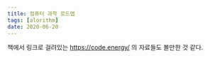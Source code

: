 ```yaml
---
title: 컴퓨터 과학 로드맵
tags: [alorithm]
date: 2020-06-20
---
```


책에서 링크로 걸려있는 https://code.energy/ 의 자료들도 볼만한 것 같다.

